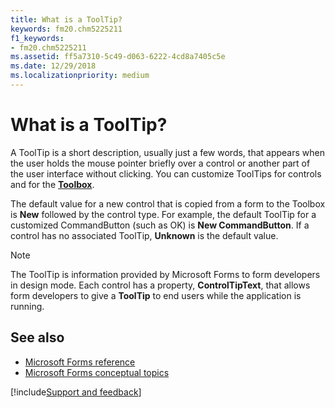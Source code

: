 ```yaml
---
title: What is a ToolTip?
keywords: fm20.chm5225211
f1_keywords:
- fm20.chm5225211
ms.assetid: ff5a7310-5c49-d063-6222-4cd8a7405c5e
ms.date: 12/29/2018
ms.localizationpriority: medium
---
```



# What is a ToolTip?

A ToolTip is a short description, usually just a few words, that appears when the user holds the mouse pointer briefly over a control or another part of the user interface without clicking. You can customize ToolTips for controls and for the **[Toolbox](../../reference/user-interface-help/toolbox.md)**.

The default value for a new control that is copied from a form to the Toolbox is **New** followed by the control type. For example, the default ToolTip for a customized CommandButton (such as OK) is **New CommandButton**. If a control has no associated ToolTip, **Unknown** is the default value.

> [!NOTE] 
> The ToolTip is information provided by Microsoft Forms to form developers in design mode. Each control has a property, **ControlTipText**, that allows form developers to give a **ToolTip** to end users while the application is running.

## See also

- [Microsoft Forms reference](../../reference/user-interface-help/reference-microsoft-forms.md)
- [Microsoft Forms conceptual topics](../../reference/user-interface-help/concepts-microsoft-forms.md)

[!include[Support and feedback](~/includes/feedback-boilerplate.md)]